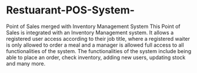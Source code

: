 # Restuarant-POS-System-
Point of Sales merged with Inventory Management System
This Point of Sales is integrated with an Inventory Management system. It allows a registered user access according to their job title, where a registered waiter is only allowed to order a meal and a manager is allowed full access to all functionalities of the system. The functionalities of the system include being able to place an order, check inventory, adding new users, updating stock and many more.
